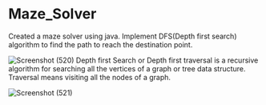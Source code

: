# Maze_Solver

Created a maze solver using java. Implement DFS(Depth first search) algorithm to find the path to reach the destination point.

![Screenshot (520)](https://user-images.githubusercontent.com/111085481/227040507-3871fa66-629c-4b7f-b297-e530ca29197a.png)
Depth first Search or Depth first traversal is a recursive algorithm for searching all the vertices of a graph or tree data structure. Traversal means visiting all the nodes of a graph.

![Screenshot (521)](https://user-images.githubusercontent.com/111085481/227040751-2822f175-c81d-498e-bbcd-d08484855882.png)
